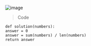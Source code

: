 ![image](https://user-images.githubusercontent.com/115756142/230547210-dfd366e6-cfa2-4cc3-9864-b7bed6389608.png)

> Code

    def solution(numbers):
    answer = 0
    answer = sum(numbers) / len(numbers)
    return answer
